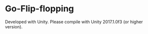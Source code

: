 # Go-Flip-flopping

Developed with Unity.
Please compile with Unity 2017.1.0f3 (or higher version).
